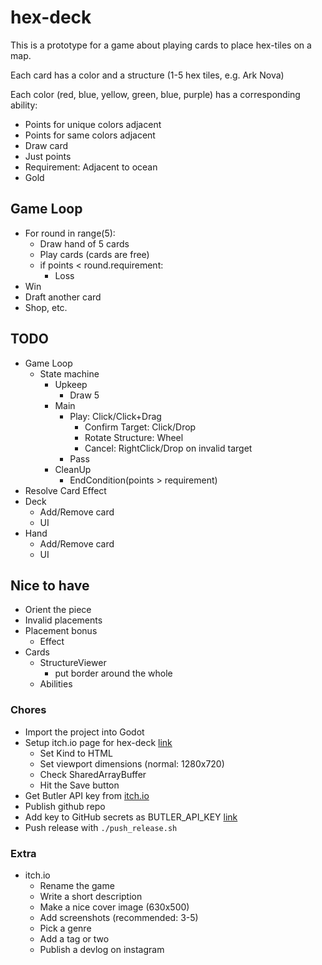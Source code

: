 # hex-deck

This is a prototype for a game about playing cards to place hex-tiles on a map.

Each card has a color and a structure (1-5 hex tiles, e.g. Ark Nova)

Each color (red, blue, yellow, green, blue, purple) has a corresponding ability:

- Points for unique colors adjacent
- Points for same colors adjacent
- Draw card
- Just points
- Requirement: Adjacent to ocean
- Gold

## Game Loop

- For round in range(5):
  - Draw hand of 5 cards
  - Play cards (cards are free)
  - if points < round.requirement:
    - Loss
- Win
- Draft another card
- Shop, etc.

## TODO

- Game Loop
  - State machine
    - Upkeep
      - Draw 5
    - Main
      - Play: Click/Click+Drag
        - Confirm Target: Click/Drop
        - Rotate Structure: Wheel
        - Cancel: RightClick/Drop on invalid target
      - Pass
    - CleanUp
      - EndCondition(points > requirement)
- Resolve Card Effect
- Deck
  - Add/Remove card
  - UI
- Hand
  - Add/Remove card
  - UI

## Nice to have

- Orient the piece
- Invalid placements
- Placement bonus
  - Effect
- Cards
  - StructureViewer
    - put border around the whole
  - Abilities

### Chores

- Import the project into Godot
- Setup itch.io page for hex-deck [link](https://itch.io/game/new)
  - Set Kind to HTML
  - Set viewport dimensions (normal: 1280x720)
  - Check SharedArrayBuffer
  - Hit the Save button
- Get Butler API key from [itch.io](https://itch.io/user/settings/api-keys)
- Publish github repo
- Add key to GitHub secrets as BUTLER_API_KEY [link](https://github.com/bjornarprytz/hex-deck/settings/secrets/actions)
- Push release with `./push_release.sh`

### Extra

- itch.io
  - Rename the game
  - Write a short description
  - Make a nice cover image (630x500)
  - Add screenshots (recommended: 3-5)
  - Pick a genre
  - Add a tag or two
  - Publish a devlog on instagram
